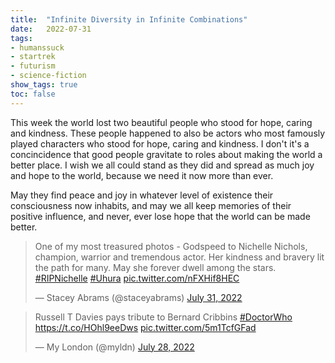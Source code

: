 ```yaml
---
title:	"Infinite Diversity in Infinite Combinations"
date:	2022-07-31
tags: 
- humanssuck
- startrek
- futurism
- science-fiction
show_tags: true
toc: false
---
```


This week the world lost two beautiful people who stood for hope, caring and kindness. These people happened to also be actors who most famously played characters who stood for hope, caring and kindness. I don't it's  a concincidence that good people gravitate to roles about making the world a better place. I wish we all could stand as they did and spread as much joy and hope to the world, because we need it now more than ever.

May they find peace and joy in whatever level of existence their consciousness now inhabits, and may we all keep memories of their positive influence, and never, ever lose hope that the world can be made better.

<blockquote class="twitter-tweet"><p lang="en" dir="ltr">One of my most treasured photos - Godspeed to Nichelle Nichols, champion, warrior and tremendous actor. Her kindness and bravery lit the path for many. May she forever dwell among the stars. <a href="https://twitter.com/hashtag/RIPNichelle?src=hash&amp;ref_src=twsrc%5Etfw">#RIPNichelle</a> <a href="https://twitter.com/hashtag/Uhura?src=hash&amp;ref_src=twsrc%5Etfw">#Uhura</a> <a href="https://t.co/nFXHif8HEC">pic.twitter.com/nFXHif8HEC</a></p>&mdash; Stacey Abrams (@staceyabrams) <a href="https://twitter.com/staceyabrams/status/1553827845201444865?ref_src=twsrc%5Etfw">July 31, 2022</a></blockquote> <script async src="https://platform.twitter.com/widgets.js" charset="utf-8"></script>



<blockquote class="twitter-tweet"><p lang="en" dir="ltr">Russell T Davies pays tribute to Bernard Cribbins <a href="https://twitter.com/hashtag/DoctorWho?src=hash&amp;ref_src=twsrc%5Etfw">#DoctorWho</a> <a href="https://t.co/HOhl9eeDws">https://t.co/HOhl9eeDws</a> <a href="https://t.co/5m1TcfGFad">pic.twitter.com/5m1TcfGFad</a></p>&mdash; My London (@myldn) <a href="https://twitter.com/myldn/status/1552599032530456577?ref_src=twsrc%5Etfw">July 28, 2022</a></blockquote> <script async src="https://platform.twitter.com/widgets.js" charset="utf-8"></script>